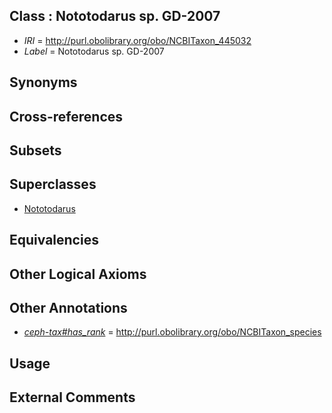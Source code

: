 
## Class : Nototodarus sp. GD-2007

 * *IRI* = http://purl.obolibrary.org/obo/NCBITaxon_445032
 * *Label* = Nototodarus sp. GD-2007

## Synonyms


## Cross-references


## Subsets


## Superclasses

 * [Nototodarus](../../NCBITaxon/30/NCBITaxon_6630.md)

## Equivalencies


## Other Logical Axioms


## Other Annotations

 * *[ceph-tax#has_rank](../../ceph-tax#has/nk/ceph-tax#has_rank.md)* = http://purl.obolibrary.org/obo/NCBITaxon_species

## Usage


## External Comments

